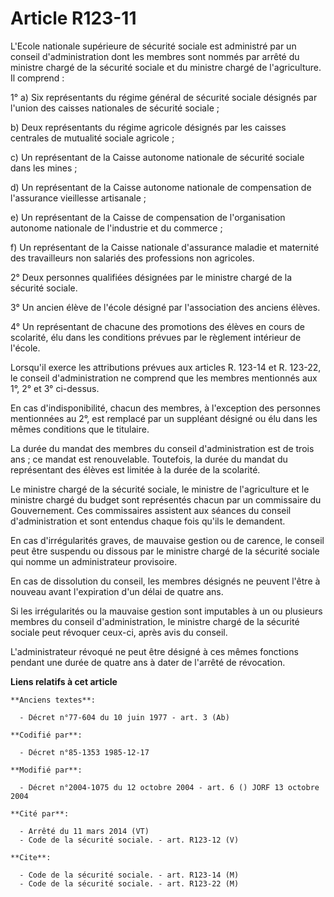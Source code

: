 # Article R123-11

L'Ecole nationale supérieure de sécurité sociale est administré par un conseil d'administration dont les membres sont nommés
par arrêté du ministre chargé de la sécurité sociale et du ministre chargé de l'agriculture. Il comprend :

1° a) Six représentants du régime général de sécurité sociale désignés par l'union des caisses nationales de sécurité
sociale ;

b) Deux représentants du régime agricole désignés par les caisses centrales de mutualité sociale agricole ;

c) Un représentant de la Caisse autonome nationale de sécurité sociale dans les mines ;

d) Un représentant de la Caisse autonome nationale de compensation de l'assurance vieillesse artisanale ;

e) Un représentant de la Caisse de compensation de l'organisation autonome nationale de l'industrie et du commerce ;

f) Un représentant de la Caisse nationale d'assurance maladie et maternité des travailleurs non salariés des professions non
agricoles.

2° Deux personnes qualifiées désignées par le ministre chargé de la sécurité sociale.

3° Un ancien élève de l'école désigné par l'association des anciens élèves.

4° Un représentant de chacune des promotions des élèves en cours de scolarité, élu dans les conditions prévues par le
règlement intérieur de l'école.

Lorsqu'il exerce les attributions prévues aux articles R. 123-14 et R. 123-22, le conseil d'administration ne comprend que
les membres mentionnés aux 1°, 2° et 3° ci-dessus.

En cas d'indisponibilité, chacun des membres, à l'exception des personnes mentionnées au 2°, est remplacé par un suppléant
désigné ou élu dans les mêmes conditions que le titulaire.

La durée du mandat des membres du conseil d'administration est de trois ans ; ce mandat est renouvelable. Toutefois, la durée
du mandat du représentant des élèves est limitée à la durée de la scolarité.

Le ministre chargé de la sécurité sociale, le ministre de l'agriculture et le ministre chargé du budget sont représentés
chacun par un commissaire du Gouvernement. Ces commissaires assistent aux séances du conseil d'administration et sont
entendus chaque fois qu'ils le demandent.

En cas d'irrégularités graves, de mauvaise gestion ou de carence, le conseil peut être suspendu ou dissous par le ministre
chargé de la sécurité sociale qui nomme un administrateur provisoire.

En cas de dissolution du conseil, les membres désignés ne peuvent l'être à nouveau avant l'expiration d'un délai de quatre
ans.

Si les irrégularités ou la mauvaise gestion sont imputables à un ou plusieurs membres du conseil d'administration, le
ministre chargé de la sécurité sociale peut révoquer ceux-ci, après avis du conseil.

L'administrateur révoqué ne peut être désigné à ces mêmes fonctions pendant une durée de quatre ans à dater de l'arrêté de
révocation.

**Liens relatifs à cet article**

	**Anciens textes**:

	  - Décret n°77-604 du 10 juin 1977 - art. 3 (Ab)

	**Codifié par**:

	  - Décret n°85-1353 1985-12-17

	**Modifié par**:

	  - Décret n°2004-1075 du 12 octobre 2004 - art. 6 () JORF 13 octobre 2004

	**Cité par**:

	  - Arrêté du 11 mars 2014 (VT)
	  - Code de la sécurité sociale. - art. R123-12 (V)

	**Cite**:

	  - Code de la sécurité sociale. - art. R123-14 (M)
	  - Code de la sécurité sociale. - art. R123-22 (M)

